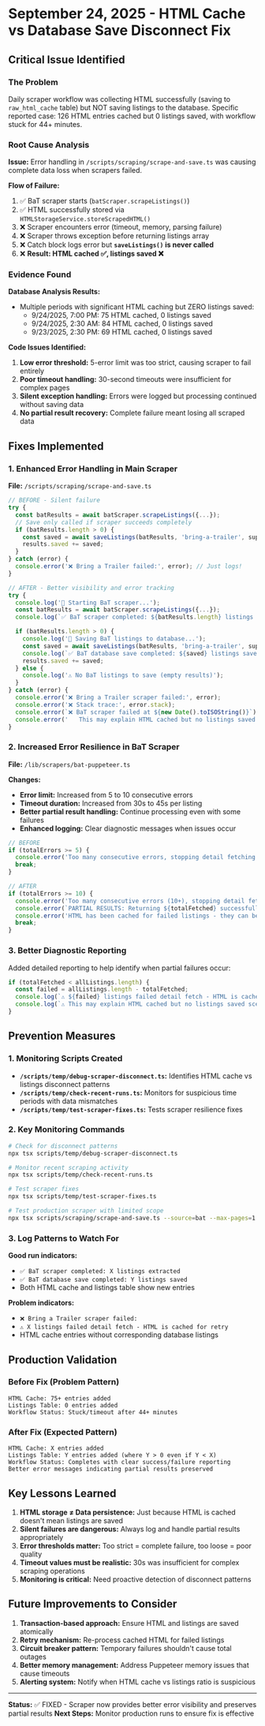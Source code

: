 # September 24, 2025 - HTML Cache vs Database Save Disconnect Fix

## Critical Issue Identified

### The Problem
Daily scraper workflow was collecting HTML successfully (saving to `raw_html_cache` table) but NOT saving listings to the database. Specific reported case: 126 HTML entries cached but 0 listings saved, with workflow stuck for 44+ minutes.

### Root Cause Analysis

**Issue:** Error handling in `/scripts/scraping/scrape-and-save.ts` was causing complete data loss when scrapers failed.

**Flow of Failure:**
1. ✅ BaT scraper starts (`batScraper.scrapeListings()`)
2. ✅ HTML successfully stored via `HTMLStorageService.storeScrapedHTML()`
3. ❌ Scraper encounters error (timeout, memory, parsing failure)
4. ❌ Scraper throws exception before returning listings array
5. ❌ Catch block logs error but **`saveListings()` is never called**
6. ❌ **Result: HTML cached ✅, listings saved ❌**

### Evidence Found

**Database Analysis Results:**
- Multiple periods with significant HTML caching but ZERO listings saved:
  - 9/24/2025, 7:00 PM: 75 HTML cached, 0 listings saved
  - 9/24/2025, 2:30 AM: 84 HTML cached, 0 listings saved
  - 9/23/2025, 2:30 PM: 69 HTML cached, 0 listings saved

**Code Issues Identified:**
1. **Low error threshold:** 5-error limit was too strict, causing scraper to fail entirely
2. **Poor timeout handling:** 30-second timeouts were insufficient for complex pages
3. **Silent exception handling:** Errors were logged but processing continued without saving data
4. **No partial result recovery:** Complete failure meant losing all scraped data

## Fixes Implemented

### 1. Enhanced Error Handling in Main Scraper
**File:** `/scripts/scraping/scrape-and-save.ts`

```typescript
// BEFORE - Silent failure
try {
  const batResults = await batScraper.scrapeListings({...});
  // Save only called if scraper succeeds completely
  if (batResults.length > 0) {
    const saved = await saveListings(batResults, 'bring-a-trailer', supabase);
    results.saved += saved;
  }
} catch (error) {
  console.error('❌ Bring a Trailer failed:', error); // Just logs!
}

// AFTER - Better visibility and error tracking
try {
  console.log('🚀 Starting BaT scraper...');
  const batResults = await batScraper.scrapeListings({...});
  console.log(`✅ BaT scraper completed: ${batResults.length} listings extracted`);

  if (batResults.length > 0) {
    console.log('💾 Saving BaT listings to database...');
    const saved = await saveListings(batResults, 'bring-a-trailer', supabase);
    console.log(`✅ BaT database save completed: ${saved} listings saved`);
    results.saved += saved;
  } else {
    console.log('⚠️ No BaT listings to save (empty results)');
  }
} catch (error) {
  console.error('❌ Bring a Trailer scraper failed:', error);
  console.error('❌ Stack trace:', error.stack);
  console.error(`❌ BaT scraper failed at ${new Date().toISOString()}`);
  console.error('   This may explain HTML cached but no listings saved!');
}
```

### 2. Increased Error Resilience in BaT Scraper
**File:** `/lib/scrapers/bat-puppeteer.ts`

**Changes:**
- **Error limit:** Increased from 5 to 10 consecutive errors
- **Timeout duration:** Increased from 30s to 45s per listing
- **Better partial result handling:** Continue processing even with some failures
- **Enhanced logging:** Clear diagnostic messages when issues occur

```typescript
// BEFORE
if (totalErrors >= 5) {
  console.error('Too many consecutive errors, stopping detail fetching');
  break;
}

// AFTER
if (totalErrors >= 10) {
  console.error('Too many consecutive errors (10+), stopping detail fetching');
  console.error(`PARTIAL RESULTS: Returning ${totalFetched} successfully processed listings`);
  console.error('HTML has been cached for failed listings - they can be reprocessed later');
  break;
}
```

### 3. Better Diagnostic Reporting

Added detailed reporting to help identify when partial failures occur:

```typescript
if (totalFetched < allListings.length) {
  const failed = allListings.length - totalFetched;
  console.log(`⚠️ ${failed} listings failed detail fetch - HTML is cached for retry`);
  console.log(`⚠️ This may explain HTML cached but no listings saved scenarios`);
}
```

## Prevention Measures

### 1. Monitoring Scripts Created
- **`/scripts/temp/debug-scraper-disconnect.ts`:** Identifies HTML cache vs listings disconnect patterns
- **`/scripts/temp/check-recent-runs.ts`:** Monitors for suspicious time periods with data mismatches
- **`/scripts/temp/test-scraper-fixes.ts`:** Tests scraper resilience fixes

### 2. Key Monitoring Commands
```bash
# Check for disconnect patterns
npx tsx scripts/temp/debug-scraper-disconnect.ts

# Monitor recent scraping activity
npx tsx scripts/temp/check-recent-runs.ts

# Test scraper fixes
npx tsx scripts/temp/test-scraper-fixes.ts

# Test production scraper with limited scope
npx tsx scripts/scraping/scrape-and-save.ts --source=bat --max-pages=1
```

### 3. Log Patterns to Watch For

**Good run indicators:**
- `✅ BaT scraper completed: X listings extracted`
- `✅ BaT database save completed: Y listings saved`
- Both HTML cache and listings table show new entries

**Problem indicators:**
- `❌ Bring a Trailer scraper failed:`
- `⚠️ X listings failed detail fetch - HTML is cached for retry`
- HTML cache entries without corresponding database listings

## Production Validation

### Before Fix (Problem Pattern)
```
HTML Cache: 75+ entries added
Listings Table: 0 entries added
Workflow Status: Stuck/timeout after 44+ minutes
```

### After Fix (Expected Pattern)
```
HTML Cache: X entries added
Listings Table: Y entries added (where Y > 0 even if Y < X)
Workflow Status: Completes with clear success/failure reporting
Better error messages indicating partial results preserved
```

## Key Lessons Learned

1. **HTML storage ≠ Data persistence:** Just because HTML is cached doesn't mean listings are saved
2. **Silent failures are dangerous:** Always log and handle partial results appropriately
3. **Error thresholds matter:** Too strict = complete failure, too loose = poor quality
4. **Timeout values must be realistic:** 30s was insufficient for complex scraping operations
5. **Monitoring is critical:** Need proactive detection of disconnect patterns

## Future Improvements to Consider

1. **Transaction-based approach:** Ensure HTML and listings are saved atomically
2. **Retry mechanism:** Re-process cached HTML for failed listings
3. **Circuit breaker pattern:** Temporary failures shouldn't cause total outages
4. **Better memory management:** Address Puppeteer memory issues that cause timeouts
5. **Alerting system:** Notify when HTML cache vs listings ratio is suspicious

---

**Status:** ✅ FIXED - Scraper now provides better error visibility and preserves partial results
**Next Steps:** Monitor production runs to ensure fix is effective